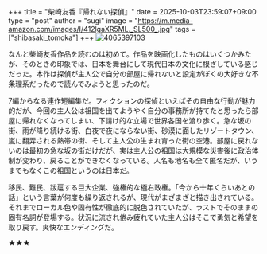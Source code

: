 +++
title = "柴崎友香『帰れない探偵』"
date = 2025-10-03T23:59:07+09:00
type = "post"
author = "sugi"
image = "https://m.media-amazon.com/images/I/412lgaXR5ML._SL500_.jpg"
tags = ["shibasaki_tomoka"]
+++
<a href="https://www.amazon.co.jp/dp/4065397103/?tag=aqajp-22" target="_blank"><img src="https://m.media-amazon.com/images/I/412lgaXR5ML._SL500_.jpg" alt="4065397103" border="0" class="alignleft" /></a>

なんと柴崎友香作品を読むのは初めて。作品を映画化したものはいくつかみたが、そのときの印象では、日本を舞台にして現代日本の文化に根ざしている感じだった。本作は探偵が主人公で自分の部屋に帰れないと設定がぼくの大好きな不条理系だったので読んでみようと思ったのだ。

7編からなる連作短編集だ。フィクションの探偵といえばその自由な行動が魅力的だが、今回の主人公は祖国を出てようやく自分の事務所が持てたと思ったら部屋に帰れなくなってしまい、下請け的な立場で世界各国を渡り歩く。急な坂の街、雨が降り続ける街、白夜で夜にならない街、砂漠に面したリゾートタウン、嵐に翻弄される熱帯の街、そして主人公の生まれ育った街の空港。部屋に戻れないのは最初の急な坂の街だけだが、実は主人公の祖国は大規模な災害後に政治体制が変わり、戻ることができなくなっている。人名も地名も全て匿名だが、いうまでもなくこの祖国というのは日本だ。

移民、難民、跋扈する巨大企業、強権的な極右政権。「今から十年くらいあとの話」という言葉が何度も繰り返されるが、現代がまざまざと描き出されている。それまでローカル色や固有性が徹底的に脱色されていたが、ラストでそのままの固有名詞が登場する。状況に流され倦み疲れていた主人公はそこで勇気と希望を取り戻す。爽快なエンディングだ。

★★★
